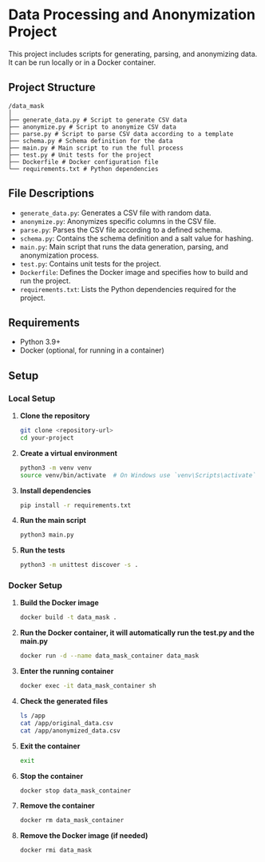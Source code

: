 # Data Processing and Anonymization Project

This project includes scripts for generating, parsing, and anonymizing data. It can be run locally or in a Docker container.

## Project Structure

```tree
/data_mask
│
├── generate_data.py # Script to generate CSV data
├── anonymize.py # Script to anonymize CSV data
├── parse.py # Script to parse CSV data according to a template
├── schema.py # Schema definition for the data
├── main.py # Main script to run the full process
├── test.py # Unit tests for the project
├── Dockerfile # Docker configuration file
└── requirements.txt # Python dependencies
```

## File Descriptions

- `generate_data.py`: Generates a CSV file with random data.
- `anonymize.py`: Anonymizes specific columns in the CSV file.
- `parse.py`: Parses the CSV file according to a defined schema.
- `schema.py`: Contains the schema definition and a salt value for hashing.
- `main.py`: Main script that runs the data generation, parsing, and anonymization process.
- `test.py`: Contains unit tests for the project.
- `Dockerfile`: Defines the Docker image and specifies how to build and run the project.
- `requirements.txt`: Lists the Python dependencies required for the project.

## Requirements

- Python 3.9+
- Docker (optional, for running in a container)

## Setup

### Local Setup

1. **Clone the repository**

    ```sh
    git clone <repository-url>
    cd your-project
    ```

2. **Create a virtual environment**

    ```sh
    python3 -m venv venv
    source venv/bin/activate  # On Windows use `venv\Scripts\activate`
    ```

3. **Install dependencies**

    ```sh
    pip install -r requirements.txt
    ```

4. **Run the main script**

    ```sh
    python3 main.py
    ```

5. **Run the tests**

    ```sh
    python3 -m unittest discover -s .
    ```

### Docker Setup

1. **Build the Docker image**

    ```sh
    docker build -t data_mask .
    ```

2. **Run the Docker container, it will automatically run the test.py and the main.py**

    ```sh
    docker run -d --name data_mask_container data_mask
    ```

3. **Enter the running container**

    ```sh
    docker exec -it data_mask_container sh
    ```

4. **Check the generated files**

    ```sh
    ls /app
    cat /app/original_data.csv 
    cat /app/anonymized_data.csv 
    ```

5. **Exit the container**

    ```sh
    exit
    ```

5. **Stop the container**

    ```sh
    docker stop data_mask_container
    ```

6. **Remove the container**

    ```sh
    docker rm data_mask_container
    ```

7. **Remove the Docker image (if needed)**

    ```sh
    docker rmi data_mask
    ```
